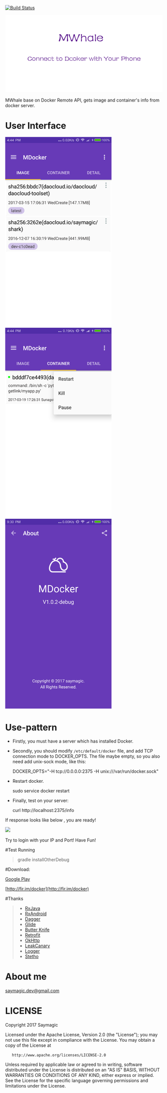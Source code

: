 [![Build Status](https://travis-ci.org/saymagic/Amberjack.svg?branch=master)](https://travis-ci.org/saymagic/Amberjack)

![](img/stick_pic.png)

MWhale base on Docker Remote API, gets image and container's info from docker server.

# User Interface

<img src="img/ui_1.png" width="340" />
<img src="img/ui_2.png" width="340" />

<img src="img/ui_3.png" width="340" />

# Use-pattern

* Firstly, you must have a server which has installed Docker.
* Secondly, you should modify `/etc/default/docker` file, and add TCP connection mode to DOCKER_OPTS. The file maybe empty, so you also need add unix-sock mode, like this:

	 DOCKER_OPTS="-H tcp://0.0.0.0:2375 -H unix:///var/run/docker.sock"
* Restart docker.
	
	 sudo service docker restart

* Finally, test on your server: 
	
	curl http://localhost:2375/info

If response looks like below , you are ready!

![](img/image_20160303102658.png)

Try to login with your IP and Port! Have Fun!

#Test Running

> gradle installOtherDebug

#Download:

[Google Play]()

[http://fir.im/docker](http://fir.im/docker)

#Thanks 
>* [RxJava](https://github.com/ReactiveX/RxJava)
>* [RxAndroid](https://github.com/ReactiveX/RxAndroid) 
>* [Dagger](https://github.com/square/dagger)
>* [Glide](https://github.com/bumptech/glide)
>* [Butter Knife](https://github.com/JakeWharton/butterknife)
>* [Retrofit](https://github.com/square/retrofit)
>* [OkHttp](https://github.com/square/okhttp)
>* [LeakCanary](https://github.com/square/leakcanary)
>* [Logger](https://github.com/orhanobut/logger)
>* [Stetho](https://github.com/facebook/stetho)

# About me

saymagic.dev@gmail.com

# LICENSE

   Copyright 2017 Saymagic

   Licensed under the Apache License, Version 2.0 (the "License");
   you may not use this file except in compliance with the License.
   You may obtain a copy of the License at

       http://www.apache.org/licenses/LICENSE-2.0

   Unless required by applicable law or agreed to in writing, software
   distributed under the License is distributed on an "AS IS" BASIS,
   WITHOUT WARRANTIES OR CONDITIONS OF ANY KIND, either express or implied.
   See the License for the specific language governing permissions and
   limitations under the License.
